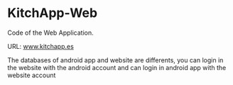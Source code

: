 KitchApp-Web
============

Code of the Web Application.

URL: www.kitchapp.es

The databases of android app and website are differents, you can login in the website with the android account and can login in android app with the website account
